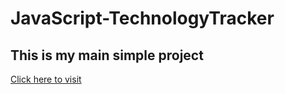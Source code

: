 # JavaScript-TechnologyTracker
## This is my main simple project
[Click here to visit](https://ljubo6.github.io/JavaScript-TechnologyTracker/)
